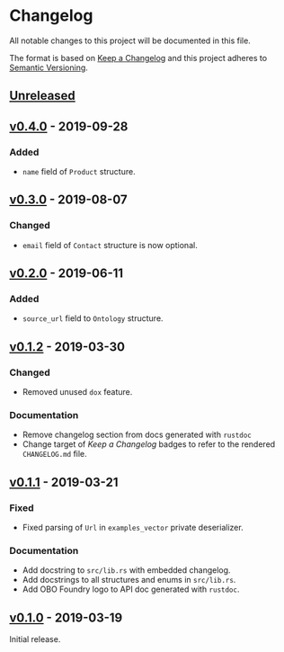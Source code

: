 # Changelog
All notable changes to this project will be documented in this file.

The format is based on [Keep a Changelog](http://keepachangelog.com/en/1.0.0/)
and this project adheres to [Semantic Versioning](http://semver.org/spec/v2.0.0.html).


## [Unreleased]

[Unreleased]: https://github.com/althonos/obofoundry.rs/compare/v0.4.0...HEAD


## [v0.4.0] - 2019-09-28

### Added
- `name` field of `Product` structure.

[v0.4.0]: https://github.com/althonos/obofoundry.rs/compare/v0.3.0...v0.4.0


## [v0.3.0] - 2019-08-07

### Changed
- `email` field of `Contact` structure is now optional.

[v0.3.0]: https://github.com/althonos/obofoundry.rs/compare/v0.2.0...v0.3.0


## [v0.2.0] - 2019-06-11

### Added
- `source_url` field to `Ontology` structure.

[v0.2.0]: https://github.com/althonos/obofoundry.rs/compare/v0.1.2...v0.2.0


## [v0.1.2] - 2019-03-30

### Changed
- Removed unused `dox` feature.

### Documentation
- Remove changelog section from docs generated with `rustdoc`
- Change target of *Keep a Changelog* badges to refer to the rendered `CHANGELOG.md` file.

[v0.1.2]: https://github.com/althonos/obofoundry.rs/compare/v0.1.1...v0.1.2


## [v0.1.1] - 2019-03-21

### Fixed
- Fixed parsing of `Url` in `examples_vector` private deserializer.

### Documentation
- Add docstring to `src/lib.rs` with embedded changelog.
- Add docstrings to all structures and enums in `src/lib.rs`.
- Add OBO Foundry logo to API doc generated with `rustdoc`.

[v0.1.1]: https://github.com/althonos/obofoundry.rs/compare/v0.1.0...v0.1.1


## [v0.1.0] - 2019-03-19

Initial release.

[v0.1.0]: https://github.com/althonos/obofoundry.rs/compare/95e6d4b...v0.1.0
